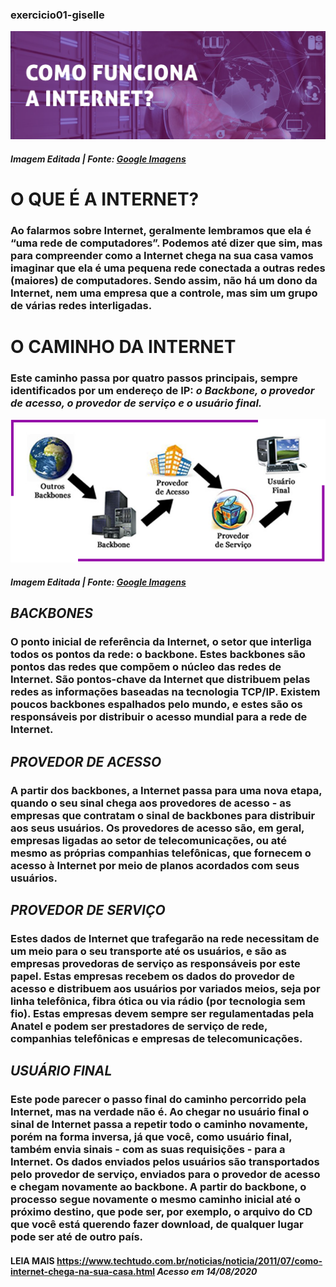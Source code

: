 ### exercicio01-giselle

![como funciona a internet](./images/topo_atividade1.png)

##### Imagem Editada | Fonte: [Google Imagens](https://i2.wp.com/www.hubi40.com.br/wp-content/uploads/2018/09/Internet-das-Coisas-rastreia-objetos-na-ind%C3%BAstria-aeron%C3%A1utica2.jpg?fit=1200%2C685&ssl=1)


# **O QUE É A INTERNET?**

### Ao falarmos sobre Internet, geralmente lembramos que ela é “uma rede de computadores”. Podemos até dizer que sim, mas para compreender como a Internet chega na sua casa vamos imaginar que ela é uma pequena rede conectada a outras redes (maiores) de computadores. Sendo assim, **não há um dono da Internet, nem uma empresa que a controle, mas sim um grupo de várias redes interligadas.**


# **O CAMINHO DA INTERNET**

### Este caminho passa por quatro passos principais, sempre identificados por um endereço de IP: *o Backbone, o provedor de acesso, o provedor de serviço e o usuário final.*

![o caminho da internet](./images/internet_caminho.png)

##### Imagem Editada | Fonte: [Google Imagens](http://s.glbimg.com/po/tt/f/original/2011/07/11/caminhointernet.jpg)


## *BACKBONES*

### O ponto inicial de referência da Internet, o setor que interliga todos os pontos da rede: o backbone. Estes backbones são pontos das redes que compõem o núcleo das redes de Internet. São pontos-chave da Internet que distribuem pelas redes as informações baseadas na tecnologia TCP/IP. **Existem poucos backbones espalhados pelo mundo, e estes são os responsáveis por distribuir o acesso mundial para a rede de Internet.**


## *PROVEDOR DE ACESSO*

### A partir dos backbones, a Internet passa para uma nova etapa, quando o seu sinal chega aos provedores de acesso - as empresas que contratam o sinal de backbones para distribuir aos seus usuários. **Os provedores de acesso são, em geral, empresas ligadas ao setor de telecomunicações,** ou até mesmo as próprias companhias telefônicas, que fornecem o acesso à Internet por meio de planos acordados com seus usuários.


## *PROVEDOR DE SERVIÇO*

### Estes dados de Internet que trafegarão na rede necessitam de um meio para o seu transporte até os usuários, e são as empresas provedoras de serviço as responsáveis por este papel. **Estas empresas recebem os dados do provedor de acesso e distribuem aos usuários por variados meios,** seja por linha telefônica, fibra ótica ou via rádio (por tecnologia sem fio). Estas empresas devem sempre ser regulamentadas pela Anatel e podem ser prestadores de serviço de rede, companhias telefônicas e empresas de telecomunicações.


## *USUÁRIO FINAL*

### Este pode parecer o passo final do caminho percorrido pela Internet, mas na verdade não é. Ao chegar no usuário final o sinal de Internet passa a repetir todo o caminho novamente, porém na forma inversa, já que você, como usuário final, também envia sinais - com as suas requisições - para a Internet. **Os dados enviados pelos usuários são transportados pelo provedor de serviço, enviados para o provedor de acesso e chegam novamente ao backbone.** A partir do backbone, o processo segue novamente o mesmo caminho inicial até o próximo destino, que pode ser, por exemplo, o arquivo do CD que você está querendo fazer download, de qualquer lugar pode ser até de outro país.



#### **LEIA MAIS** <https://www.techtudo.com.br/noticias/noticia/2011/07/como-internet-chega-na-sua-casa.html> *Acesso em 14/08/2020*

